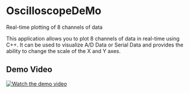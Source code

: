 # OscilloscopeDeMo
Real-time plotting of 8 channels of data

This application allows you to plot 8 channels of data in real-time using C++. 
It can be used to visualize A/D Data or Serial Data and provides the ability to change the scale of the X and Y axes.

## Demo Video

[![Watch the demo video](https://img.youtube.com/vi/CT4W4qnLmdI/CT4W4qnLmdI?t=32)](https://www.youtube.com/watch?v=CT4W4qnLmdI)


